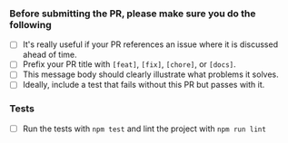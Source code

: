### Before submitting the PR, please make sure you do the following
- [ ] It's really useful if your PR references an issue where it is discussed ahead of time.
- [ ] Prefix your PR title with `[feat]`, `[fix]`, `[chore]`, or `[docs]`.
- [ ] This message body should clearly illustrate what problems it solves.
- [ ] Ideally, include a test that fails without this PR but passes with it.

### Tests
- [ ] Run the tests with `npm test` and lint the project with `npm run lint`

<!-- TODO: add section on how to add tests to the generator -->